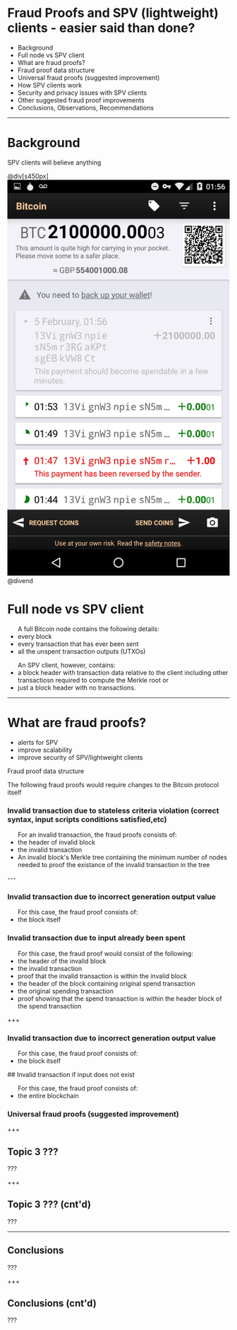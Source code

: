 # Fraud Proofs and SPV (lightweight) clients - easier said than done?

- Background
- Full node vs SPV client
- What are fraud proofs?
- Fraud proof data structure
- Universal fraud proofs (suggested improvement)
- How SPV clients work
- Security and privacy issues with SPV clients
- Other suggested fraud proof improvements
- Conclusions, Observations, Recommendations

---

# Background
SPV clients will believe anything 

@div[s450px]
![SPV client lied to](https://raw.githubusercontent.com/tari-labs/tari-university/fraudproofs/src/cryptography/fraud-proofs-1/sources/todd-btc-spv.jpg)
@divend


# Full node vs SPV client

<ul>A full Bitcoin node contains the following details:
  <li> every block
  <li> every transaction that has ever been sent
  <li> all the unspent transaction outputs (UTXOs)
</ul>
<ul>An SPV client, however, contains:
  <li> a block header with transaction data relative to the client including other transactiosn required to compute the Merkle root or 
  <li> just a block header with no transactions.
</ul>


---

# What are fraud proofs?
<ul>
<li> alerts for SPV
<li> improve scalability
<li> improve security of SPV/lightweight clients
</ul>

Fraud proof data structure

The following fraud proofs would require changes to the Bitcoin protocol itself

### Invalid transaction due to stateless criteria violation (correct syntax, input scripts conditions satisfied,etc)
<ul>For an invalid transaction, the fraud proofs consists of:
<li> the header of invalid block
<li> the invalid transaction
<li> An invalid block's Merkle tree containing the minimum number of nodes needed to proof the existance of the invalid transaction in the tree
</ul>
 --- 

### Invalid transaction due to incorrect generation output value
<ul>For this case, the fraud proof consists of:
<li> the block itself
</ul>

### Invalid transaction due to input already been spent
<ul>For this case, the fraud proof would consist of the following:
<li> the header of the invalid block
<li> the invalid transaction
<li>  proof that the invalid transaction is within the invalid block
<li>  the header of the block containing original spend transaction
<li>  the original spending transaction
<li>  proof showing that the spend transaction is within the header block of the spend transaction
</ul>

 +++

### Invalid transaction due to incorrect generation output value
<ul>For this case, the fraud proof consists of:
<li> the block itself
</ul>
## Invalid transaction if input does not exist
<ul>For this case, the fraud proof consists of:
<li> the entire blockchain
</ul>


### Universal fraud proofs (suggested improvement)




+++

## Topic 3 ???

???

+++

## Topic 3 ??? (cnt'd)

???

---

## Conclusions

???

+++

## Conclusions (cnt'd)

???
